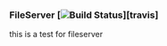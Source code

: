 ### FileServer [![Build Status](https://travis-ci.org/manusu/fileserver.svg?branch=master)][travis]
this is a test for fileserver
